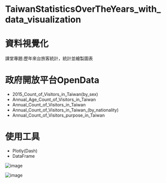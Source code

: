 # TaiwanStatisticsOverTheYears_with_data_visualization
 
# 資料視覺化
課堂專題:歷年來台旅客統計，統計並繪製圖表
# 政府開放平台OpenData
- 2015_Count_of_Visitors_in_Taiwan(by_sex)
- Annual_Age_Count_of_Visitors_in_Taiwan
- Annual_Count_of_Visitors_in_Taiwan
- Annual_Count_of_Visitors_in_Taiwan_(by_nationality)
- Annual_Count_of_Visitors_purpose_in_Taiwan

# 使用工具
- Plotly(Dash)
- DataFrame

![image](https://user-images.githubusercontent.com/43669016/142719695-aaa0a2d9-530c-4560-bee6-0de141c052f0.png)

![image](https://user-images.githubusercontent.com/43669016/142719378-f02801cb-f097-4c4d-a037-f3128b042da7.png)
